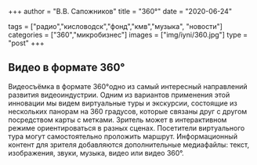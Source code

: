 +++
author = "В.В. Сапожников"
title = "360°"
date = "2020-06-24"

tags = ["радио","кисловодск","фонд","кмв","музыка", "новости"]
categories = ["360","микробизнес"]
images = ["img/iyni/360.jpg"]
type = "post"
+++



## Видео в формате 360°







 Видеосъёмка в формате 360°одно из самый интересный направлений развития видеоиндустрии. Одним из вариантов применения этой инновации мы видем виртуальные туры и экскурсии, состоящие из нескольких панорам на 360 градусов, которые связаны
друг с другом посредством карты с метками. Зритель может в интерактивном режиме ориентироваться в разных сценах. Посетители виртуального тура могут самостоятельно проложить маршрут. Информационный контент для зрителя
добавляются дополнительные медиафайлы: текст, изображения, звуки, музыка, видео или видео 360°.
